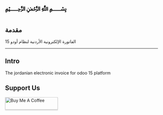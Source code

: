 <h1>﷽</h1>



<h2 id="intro">مقدمة</h2>

الفاتورة الإلكترونية الأردنية لنظام أودو 15


<hr />

<h2>Intro</h2>
The jordanian electronic invoice for odoo 15 platform 


<h2>Support Us</h2>
<a href="https://www.buymeacoffee.com/kerbrose" target="_blank"><img src="https://www.buymeacoffee.com/assets/img/custom_images/orange_img.png" alt="Buy Me A Coffee" style="height: 41px !important;width: 174px !important;box-shadow: 0px 3px 2px 0px rgba(190, 190, 190, 0.5) !important;-webkit-box-shadow: 0px 3px 2px 0px rgba(190, 190, 190, 0.5) !important;" ></a>



